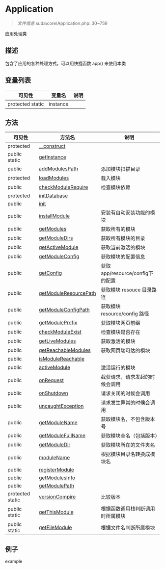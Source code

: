 #  Application 

> *文件信息* suda\core\Application.php: 30~759


应用处理类


## 描述




包含了应用的各种处理方式，可以用快捷函数 app() 来使用本类



## 变量列表
| 可见性 |  变量名   | 说明 |
|--------|----|------|
| protected  static  | instance | | 

## 方法

| 可见性 | 方法名 | 说明 |
|--------|-------|------|
|  protected  |[__construct](Application/__construct.md) |  |
|  public  static|[getInstance](Application/getInstance.md) |  |
|  public  |[addModulesPath](Application/addModulesPath.md) | 添加模块扫描目录 |
|  protected  |[loadModules](Application/loadModules.md) | 载入模块 |
|  public  |[checkModuleRequire](Application/checkModuleRequire.md) | 检查模块依赖 |
|  protected  |[initDatabase](Application/initDatabase.md) |  |
|  public  |[init](Application/init.md) |  |
|  public  |[installModule](Application/installModule.md) | 安装有自动安装功能的模块 |
|  public  |[getModules](Application/getModules.md) | 获取所有的模块 |
|  public  |[getModuleDirs](Application/getModuleDirs.md) | 获取所有模块的目录 |
|  public  |[getActiveModule](Application/getActiveModule.md) | 获取当前激活的模块 |
|  public  |[getModuleConfig](Application/getModuleConfig.md) | 获取模块的配置信息 |
|  public  |[getConfig](Application/getConfig.md) | 获取app/resource/config下的配置 |
|  public  |[getModuleResourcePath](Application/getModuleResourcePath.md) | 获取模块 resouce 目录路径 |
|  public  |[getModuleConfigPath](Application/getModuleConfigPath.md) | 获取模块 resource/config 路径 |
|  public  |[getModulePrefix](Application/getModulePrefix.md) | 获取模块网页前缀 |
|  public  |[checkModuleExist](Application/checkModuleExist.md) | 检查模块是否存在 |
|  public  |[getLiveModules](Application/getLiveModules.md) | 获取激活的模块 |
|  public  |[getReachableModules](Application/getReachableModules.md) | 获取网页端可达的模块 |
|  public  |[isModuleReachable](Application/isModuleReachable.md) |  |
|  public  |[activeModule](Application/activeModule.md) | 激活运行的模块 |
|  public  |[onRequest](Application/onRequest.md) | 截获请求，请求发起的时候会调用 |
|  public  |[onShutdown](Application/onShutdown.md) | 请求关闭的时候会调用 |
|  public  |[uncaughtException](Application/uncaughtException.md) | 请求发生异常的时候会调用 |
|  public  |[getModuleName](Application/getModuleName.md) | 获取模块名，不包含版本号 |
|  public  |[getModuleFullName](Application/getModuleFullName.md) | 获取模块全名（包括版本） |
|  public  |[getModuleDir](Application/getModuleDir.md) | 获取模块所在的文件夹名 |
|  public  |[moduleName](Application/moduleName.md) | 根据模块目录名转换成模块名 |
|  public  |[registerModule](Application/registerModule.md) |  |
|  public  |[getModulesInfo](Application/getModulesInfo.md) |  |
|  public  |[getModulePath](Application/getModulePath.md) |  |
|  protected  static|[versionCompire](Application/versionCompire.md) | 比较版本 |
|  public  static|[getThisModule](Application/getThisModule.md) | 根据函数调用栈判断调用时所属模块 |
|  public  static|[getFileModule](Application/getFileModule.md) | 根据文件名判断所属模块 |
 

## 例子

example